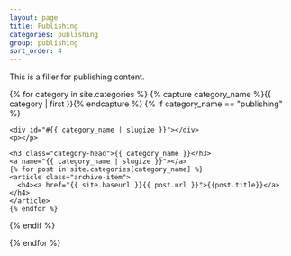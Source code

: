 ```yaml
---
layout: page
title: Publishing
categories: publishing
group: publishing
sort_order: 4
---
```


This is a filler for publishing content.

<div id="archives">
{% for category in site.categories %}
 {% capture category_name %}{{ category | first }}{% endcapture %}
  {% if category_name == "publishing" %}
  <div class="archive-group">
    
    <div id="#{{ category_name | slugize }}"></div>
    <p></p>

    <h3 class="category-head">{{ category_name }}</h3>
    <a name="{{ category_name | slugize }}"></a>
    {% for post in site.categories[category_name] %}
    <article class="archive-item">
      <h4><a href="{{ site.baseurl }}{{ post.url }}">{{post.title}}</a></h4>
    </article>
    {% endfor %}
  </div>
  {% endif %}
  
{% endfor %}
</div>

